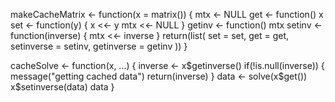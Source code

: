 
makeCacheMatrix <- function(x = matrix()) {
  mtx <- NULL
  get <- function() x
  set <- function(y) {
    x <<- y
    mtx <<- NULL
  }
  getinv <- function() mtx
  setinv <- function(inverse) {
    mtx <<- inverse
}
  return(list(
    set = set, 
    get = get,
    setinverse = setinv,
    getinverse = getinv
    ))
}


cacheSolve <- function(x, ...) {
  inverse <- x$getinverse()
  if(!is.null(inverse)) {
    message("getting cached data")
    return(inverse)
  }
  data <- solve(x$get())
  x$setinverse(data)
data
}

